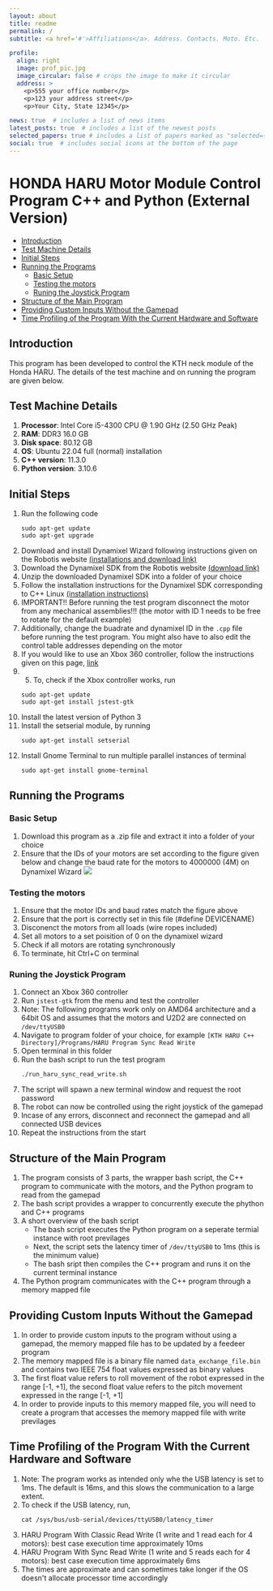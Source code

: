 ```yaml
---
layout: about
title: readme
permalink: /
subtitle: <a href='#'>Affiliations</a>. Address. Contacts. Moto. Etc.

profile:
  align: right
  image: prof_pic.jpg
  image_circular: false # crops the image to make it circular
  address: >
    <p>555 your office number</p>
    <p>123 your address street</p>
    <p>Your City, State 12345</p>

news: true  # includes a list of news items
latest_posts: true  # includes a list of the newest posts
selected_papers: true # includes a list of papers marked as "selected={true}"
social: true  # includes social icons at the bottom of the page
---
```


# HONDA HARU Motor Module Control Program C++ and Python (External Version)

<!-- TOC start -->

- [Introduction](#introduction)
- [Test Machine Details](#test-machine-details)
- [Initial Steps](#initial-steps)
- [Running the Programs](#running-the-programs)
  * [Basic Setup](#basic-setup)
  * [Testing the motors](#testing-the-motors)
  * [Runing the Joystick Program](#runing-the-joystick-program)
- [Structure of the Main Program](#structure-of-the-main-program)
- [Providing Custom Inputs Without the Gamepad](#providing-custom-inputs-without-the-gamepad)
- [Time Profiling of the Program With the Current Hardware and Software](#time-profiling-of-the-program-with-the-current-hardware-and-software)

<!-- TOC end -->

## Introduction

This program has been developed to control the KTH neck module of the Honda HARU. The details of the test machine and on running the program are given below.

## Test Machine Details
1. **Processor**: Intel Core i5-4300 CPU @ 1.90 GHz (2.50 GHz Peak)
2. **RAM**: DDR3 16.0 GB
3. **Disk space**: 80.12 GB
4. **OS**: Ubuntu 22.04 full (normal) installation
5. **C++ version**: 11.3.0
6. **Python version**: 3.10.6

## Initial Steps
1. Run the following code
    ```
    sudo apt-get update
    sudo apt-get upgrade
    ```
2. Download and install Dynamixel Wizard following instructions given on the Robotis website [(installations and download link)](https://emanual.robotis.com/docs/en/software/dynamixel/dynamixel_wizard2/#install-linux)
3. Download the Dynamixel SDK from the Robotis website [(download link)](https://github.com/ROBOTIS-GIT/DynamixelSDK/archive/refs/heads/master.zip)
4. Unzip the downloaded Dynamixel SDK into a folder of your choice
5. Follow the installation instructions for the Dynamixel SDK corresponding to C++ Linux [(installation instructions)](https://emanual.robotis.com/docs/en/software/dynamixel/dynamixel_sdk/library_setup/cpp_linux/#cpp-linux)
6. IMPORTANT!! Before running the test program disconnect the motor from any mechanical assemblies!!! (the motor with ID 1 needs to be free to rotate for the default example)
7. Additionally, change the buadrate and dynamixel ID in the `.cpp` file before running the test program. You might also have to also edit the control table addresses depending on the motor
8. If you would like to use an Xbox 360 controller, follow the instructions given on this page, [link](https://askubuntu.com/questions/14849/how-to-use-xbox-360-wireless-gaming-controller)
9. 5. To, check if the Xbox controller works, run
    ```
    sudo apt-get update
    sudo apt-get install jstest-gtk
    ```
10. Install the latest version of Python 3
11. Install the setserial module, by running
    ```
    sudo apt-get install setserial
    ```
12. Install Gnome Terminal to run multiple parallel instances of terminal
    ```
    sudo apt-get install gnome-terminal
    ```
    
## Running the Programs
### Basic Setup
1. Download this program as a .zip file and extract it into a folder of your choice
2. Ensure that the IDs of your motors are set according to the figure given below and change the baud rate for the motors to 4000000 (4M) on Dynamixel Wizard
    ![](Images/motor_ids.jpg)

### Testing the motors
1. Ensure that the motor IDs and baud rates match the figure above
2. Ensure that the port is correctly set in this file (#define DEVICENAME)
3. Disconenct the motors from all loads (wire ropes included)
4. Set all motors to a set poisition of 0 on the dynamixel wizard
5. Check if all motors are rotating synchronously
6. To terminate, hit Ctrl+C on terminal

### Runing the Joystick Program
1. Connect an Xbox 360 controller
2. Run `jstest-gtk` from the menu and test the controller
3. Note: The following programs work only on AMD64 architecture and a 64bit OS and assumes that the motors and U2D2 are connected on `/dev/ttyUSB0`
4. Navigate to program folder of your choice, for example `[KTH HARU C++ Directory]/Programs/HARU Program Sync Read Write`
5. Open terminal in this folder
6. Run the bash script to run the test program
    ```
    ./run_haru_sync_read_write.sh
    ```
7. The script will spawn a new terminal window and request the root password
8. The robot can now be controlled using the right joystick of the gamepad
9. Incase of any errors, disconnect and reconnect the gamepad and all connected USB devices
10. Repeat the instructions from the start

## Structure of the Main Program
1. The program consists of 3 parts, the wrapper bash script, the C++ program to communicate with the motors, and the Python program to read from the gamepad
2. The bash script provides a wrapper to concurrently execute the phython and C++ programs
3. A short overview of the bash script
    - The bash script executes the Python program on a seperate termial instance with root previlages
    - Next, the script sets the latency timer of `/dev/ttyUSB0` to 1ms (this is the minimum value)
    - The bash sript then compiles the C++ program and runs it on the current terminal instance
4. The Python program communicates with the C++ program through a memory mapped file

## Providing Custom Inputs Without the Gamepad
1. In order to provide custom inputs to the program without using a gamepad, the memory mapped file has to be updated by a feedeer program
2. The memory mapped file is a binary file named `data_exchange_file.bin` and contains two IEEE 754 float values expressed as binary values
3. The first float value refers to roll movement of the robot expressed in the range [-1, +1], the second float value refers to the pitch movement expressed in the range [-1, +1]
4. In order to provide inputs to this memory mapped file, you will need to create a program that accesses the memory mapped file with write previlages

## Time Profiling of the Program With the Current Hardware and Software
1. Note: The program works as intended only whe the USB latency is set to 1ms. The default is 16ms, and this slows the communication to a large extent.
2. To check if the USB latency, run,
    ```
    cat /sys/bus/usb-serial/devices/ttyUSB0/latency_timer
    ```
3. HARU Program With Classic Read Write (1 write and 1 read each for 4 motors): best case execution time approximately 10ms
4. HARU Program With Sync Read Write (1 write and 5 reads each for 4 motors): best case execution time approximately 6ms
5. The times are approximate and can sometimes take longer if the OS doesn't allocate processor time accordingly
